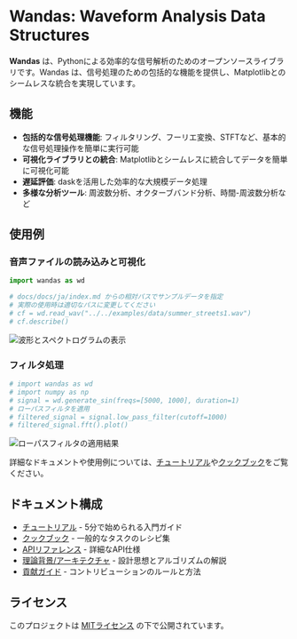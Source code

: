# Wandas: **W**aveform **An**alysis **Da**ta **S**tructures

**Wandas** は、Pythonによる効率的な信号解析のためのオープンソースライブラリです。Wandas は、信号処理のための包括的な機能を提供し、Matplotlibとのシームレスな統合を実現しています。

## 機能

- **包括的な信号処理機能**: フィルタリング、フーリエ変換、STFTなど、基本的な信号処理操作を簡単に実行可能
- **可視化ライブラリとの統合**: Matplotlibとシームレスに統合してデータを簡単に可視化可能
- **遅延評価**: daskを活用した効率的な大規模データ処理
- **多様な分析ツール**: 周波数分析、オクターブバンド分析、時間-周波数分析など

## 使用例

### 音声ファイルの読み込みと可視化

```python
import wandas as wd

# docs/docs/ja/index.md からの相対パスでサンプルデータを指定
# 実際の使用時は適切なパスに変更してください
# cf = wd.read_wav("../../examples/data/summer_streets1.wav")
# cf.describe()
```

![波形とスペクトログラムの表示](../assets/images/read_wav_describe.png)

### フィルタ処理

```python
# import wandas as wd
# import numpy as np
# signal = wd.generate_sin(freqs=[5000, 1000], duration=1)
# ローパスフィルタを適用
# filtered_signal = signal.low_pass_filter(cutoff=1000)
# filtered_signal.fft().plot()
```

![ローパスフィルタの適用結果](../assets/images/low_pass_filter.png)

詳細なドキュメントや使用例については、[チュートリアル](tutorial/index.md)や[クックブック](how_to/index.md)をご覧ください。

## ドキュメント構成

- [チュートリアル](tutorial/index.md) - 5分で始められる入門ガイド
- [クックブック](how_to/index.md) - 一般的なタスクのレシピ集
- [APIリファレンス](api/index.md) - 詳細なAPI仕様
- [理論背景/アーキテクチャ](explanation/index.md) - 設計思想とアルゴリズムの解説
- [貢献ガイド](contributing.md) - コントリビューションのルールと方法

## ライセンス

このプロジェクトは [MITライセンス](https://opensource.org/licenses/MIT) の下で公開されています。
